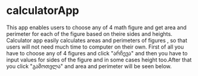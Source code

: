# calculatorApp
This app enables users to choose any of 4 math figure and get area and perimeter for each of the figure based on theire sides and heights.
Calculator app easily calculates areas and perimeters of figures , so that users will not need much time to computer on their own.
First of all you have to choose any of 4 figures and click "არჩევა" and then you have to input values for sides of the figure and in some cases height too.After that you click "გამოთვლა" and area and perimeter will be seen below.
